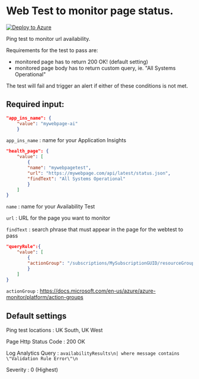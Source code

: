 # Web Test to monitor page status. 
[![Deploy to Azure](https://azuredeploy.net/deploybutton.png)](https://portal.azure.com/#create/Microsoft.Template/uri/https%253A%252F%252Fraw.githubusercontent.com%252Fhmcts%252Frdo-arm-templates%252Fmaster%252Fwebtestalert%252Fapp_ins_alerts.json)

Ping test to monitor url availability. 

Requirements for the test to pass are: 
* monitored page has to return 200 OK! (default setting)
* monitored page body has to return custom query, ie. "All Systems Operational"

The test will fail and trigger an alert if either of these conditions is not met. 

## Required input: 

```json
"app_ins_name": {
    "value": "mywebpage-ai"
    }
```
`app_ins_name`  :   name for your Application Insights


```json
"health_page": {
    "value": [
        {
        "name": "mywebpagetest",
        "url": "https://mywebpage.com/api/latest/status.json",
        "findText": "All Systems Operational"
        }
    ]
}
```
`name`          :      name for your Availability Test

`url`           :      URL for the page you want to monitor

`findText`      :      search phrase that must appear in the page for the webtest to pass


```json
"queryRule":{
    "value": [
        {
        "actionGroup": "/subscriptions/MySubscriptionGUID/resourceGroups/MyLogAlertsSpace/providers/microsoft.insights/actionGroups/MyActionGroup"
        }
    ]
}
```

`actionGroup`   : 	https://docs.microsoft.com/en-us/azure/azure-monitor/platform/action-groups

## Default settings
Ping test locations     : UK South, UK West

Page Http Status Code   : 200 OK

Log Analytics Query     : `availabilityResults\n| where message contains \"Validation Rule Error\"\n`

Severity                : 0 (Highest)

